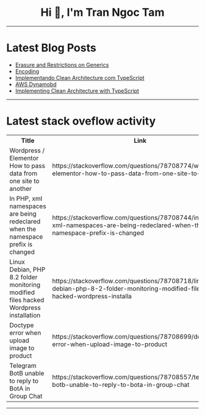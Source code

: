 <h1 align="center">Hi 👋, I'm Tran Ngoc Tam</h1>

---

# Latest Blog Posts 
<!-- BLOG-POST-LIST:START -->
- [Erasure and Restrictions on Generics](https://dev.to/paulike/erasure-and-restrictions-on-generics-54bm)
- [Encoding](https://dev.to/devsjavagirls/encoding-3oi8)
- [Implementando Clean Architecture com TypeScript](https://dev.to/dvorlandi/implementando-clean-architecture-com-typescript-20pb)
- [AWS Dynamobd](https://dev.to/walterjesus88/api-gateway-a73)
- [Implementing Clean Architecture with TypeScript](https://dev.to/dvorlandi/implementing-clean-architecture-with-typescript-3jpc)
<!-- BLOG-POST-LIST:END -->

---

# Latest stack oveflow activity
<table>
  <tr><th>Title</th><th>Link</th></tr>
  <!-- STACKOVERFLOW:START --><tr><td>Wordpress / Elementor How to pass data from one site to another</td><td>https://stackoverflow.com/questions/78708774/wordpress-elementor-how-to-pass-data-from-one-site-to-another</td></tr><tr><td>In PHP, xml namespaces are being redeclared when the namespace prefix is changed</td><td>https://stackoverflow.com/questions/78708744/in-php-xml-namespaces-are-being-redeclared-when-the-namespace-prefix-is-changed</td></tr><tr><td>Linux Debian, PHP 8.2 folder monitoring modified files hacked Wordpress installation</td><td>https://stackoverflow.com/questions/78708718/linux-debian-php-8-2-folder-monitoring-modified-files-hacked-wordpress-installa</td></tr><tr><td>Doctype error when upload image to product</td><td>https://stackoverflow.com/questions/78708699/doctype-error-when-upload-image-to-product</td></tr><tr><td>Telegram BotB unable to reply to BotA in Group Chat</td><td>https://stackoverflow.com/questions/78708557/telegram-botb-unable-to-reply-to-bota-in-group-chat</td></tr><!-- STACKOVERFLOW:END -->
</table>

---


